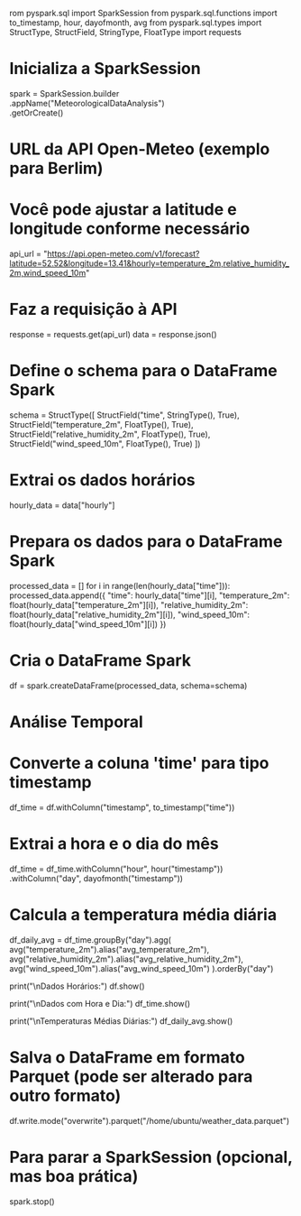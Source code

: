 rom pyspark.sql import SparkSession
from pyspark.sql.functions import to_timestamp, hour, dayofmonth, avg
from pyspark.sql.types import StructType, StructField, StringType, FloatType
import requests

# Inicializa a SparkSession
spark = SparkSession.builder \
    .appName("MeteorologicalDataAnalysis") \
    .getOrCreate()

# URL da API Open-Meteo (exemplo para Berlim)
# Você pode ajustar a latitude e longitude conforme necessário
api_url = "https://api.open-meteo.com/v1/forecast?latitude=52.52&longitude=13.41&hourly=temperature_2m,relative_humidity_2m,wind_speed_10m"

# Faz a requisição à API
response = requests.get(api_url)
data = response.json()

# Define o schema para o DataFrame Spark
schema = StructType([
    StructField("time", StringType(), True),
    StructField("temperature_2m", FloatType(), True),
    StructField("relative_humidity_2m", FloatType(), True),
    StructField("wind_speed_10m", FloatType(), True)
])

# Extrai os dados horários
hourly_data = data["hourly"]

# Prepara os dados para o DataFrame Spark
processed_data = []
for i in range(len(hourly_data["time"])):
    processed_data.append({
        "time": hourly_data["time"][i],
        "temperature_2m": float(hourly_data["temperature_2m"][i]),
        "relative_humidity_2m": float(hourly_data["relative_humidity_2m"][i]),
        "wind_speed_10m": float(hourly_data["wind_speed_10m"][i])
    })

# Cria o DataFrame Spark
df = spark.createDataFrame(processed_data, schema=schema)

# Análise Temporal
# Converte a coluna 'time' para tipo timestamp
df_time = df.withColumn("timestamp", to_timestamp("time"))

# Extrai a hora e o dia do mês
df_time = df_time.withColumn("hour", hour("timestamp")) \
                   .withColumn("day", dayofmonth("timestamp"))

# Calcula a temperatura média diária
df_daily_avg = df_time.groupBy("day").agg(
    avg("temperature_2m").alias("avg_temperature_2m"),
    avg("relative_humidity_2m").alias("avg_relative_humidity_2m"),
    avg("wind_speed_10m").alias("avg_wind_speed_10m")
).orderBy("day")

print("\nDados Horários:")
df.show()

print("\nDados com Hora e Dia:")
df_time.show()

print("\nTemperaturas Médias Diárias:")
df_daily_avg.show()

# Salva o DataFrame em formato Parquet (pode ser alterado para outro formato)
df.write.mode("overwrite").parquet("/home/ubuntu/weather_data.parquet")

# Para parar a SparkSession (opcional, mas boa prática)
spark.stop()
